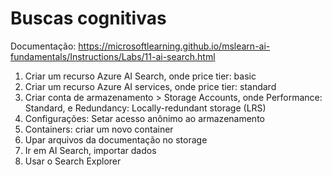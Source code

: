 # Buscas cognitivas
Documentação: https://microsoftlearning.github.io/mslearn-ai-fundamentals/Instructions/Labs/11-ai-search.html
1) Criar um recurso Azure AI Search, onde price tier: basic
2) Criar um recurso Azure AI services, onde price tier: standard
3) Criar conta de armazenamento > Storage Accounts, onde Performance: Standard, e Redundancy: Locally-redundant storage (LRS)
4) Configurações: Setar acesso anônimo ao armazenamento
5) Containers: criar um novo container
6) Upar arquivos da documentação no storage
7) Ir em AI Search, importar dados
8) Usar o Search Explorer
